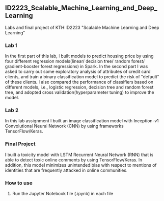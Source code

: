 ## ID2223_Scalable_Machine_Learning_and_Deep_Learning
Labs and final project of KTH ID2223 "Scalable Machine Learning and Deep Learning"

### Lab 1
In the first part of this lab, I built models to predict housing price by using four different regression models(linear/ decision tree/ random forest/ gradient-booster forest regressions) in Spark. In the second part I was asked to carry out some exploratory analysis of attributes of credit card clients, and train a binary classification model to predict the risk of "default" of these clients. I also compared the performance of classifiers based on different models, i.e., logistic regression, decision tree and random forest tree, and adopted cross validation(hyperparameter tuning) to improve the model.
  
### Lab 2
In this lab assignment I built an image classification model with Inception-v1 Convolutional Neural Network (CNN) by using frameworks TensorFlow/Keras.  
  
### Final Project
I built a toxicity model with LSTM Recurrent Neural Network (RNN) that is able to detect toxic online comments by using TensorFlow/Keras. In addition, this model minimizes unintended bias with respect to mentions of identities that are frequently attacked in online communities.

### How to use
1. Run the Jupyter Notebook file (.ipynb) in each file
